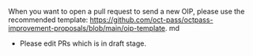 When you want to open a pull request to send a new OIP, please use the recommended template: https://github.com/oct-pass/octpass-improvement-proposals/blob/main/oip-template. md											
- Please edit PRs which is in draft stage.											
